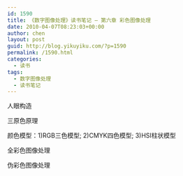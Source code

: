 ```yaml
---
id: 1590
title: 《数字图像处理》读书笔记 – 第六章 彩色图像处理
date: 2010-04-07T08:23:03+00:00
author: chen
layout: post
guid: http://blog.yikuyiku.com/?p=1590
permalink: /1590.html
categories:
  - 读书
tags:
  - 数字图像处理
  - 读书笔记
---
```

人眼构造

三原色原理

颜色模型：1)RGB三色模型; 2)CMYK四色模型; 3)HSI柱状模型

全彩色图像处理

伪彩色图像处理